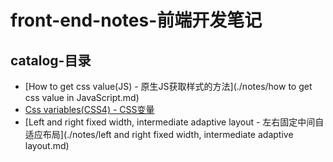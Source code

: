 # front-end-notes-前端开发笔记

## catalog-目录

* [How to get css value(JS) - 原生JS获取样式的方法](./notes/how to get css value in JavaScript.md)
* [Css variables(CSS4) - CSS变量](./notes/css-variables.md)
* [Left and right fixed width, intermediate adaptive layout - 左右固定中间自适应布局](./notes/left and right fixed width, intermediate adaptive layout.md)
